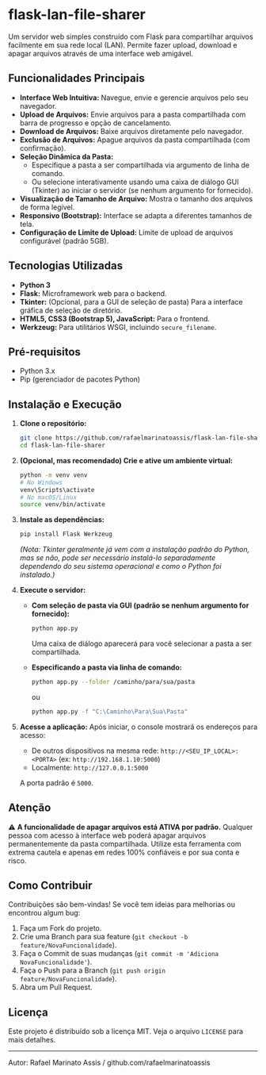 # flask-lan-file-sharer

Um servidor web simples construído com Flask para compartilhar arquivos facilmente em sua rede local (LAN). Permite fazer upload, download e apagar arquivos através de uma interface web amigável.

## Funcionalidades Principais

*   **Interface Web Intuitiva:** Navegue, envie e gerencie arquivos pelo seu navegador.
*   **Upload de Arquivos:** Envie arquivos para a pasta compartilhada com barra de progresso e opção de cancelamento.
*   **Download de Arquivos:** Baixe arquivos diretamente pelo navegador.
*   **Exclusão de Arquivos:** Apague arquivos da pasta compartilhada (com confirmação).
*   **Seleção Dinâmica da Pasta:**
    *   Especifique a pasta a ser compartilhada via argumento de linha de comando.
    *   Ou selecione interativamente usando uma caixa de diálogo GUI (Tkinter) ao iniciar o servidor (se nenhum argumento for fornecido).
*   **Visualização de Tamanho de Arquivo:** Mostra o tamanho dos arquivos de forma legível.
*   **Responsivo (Bootstrap):** Interface se adapta a diferentes tamanhos de tela.
*   **Configuração de Limite de Upload:** Limite de upload de arquivos configurável (padrão 5GB).

## Tecnologias Utilizadas

*   **Python 3**
*   **Flask:** Microframework web para o backend.
*   **Tkinter:** (Opcional, para a GUI de seleção de pasta) Para a interface gráfica de seleção de diretório.
*   **HTML5, CSS3 (Bootstrap 5), JavaScript:** Para o frontend.
*   **Werkzeug:** Para utilitários WSGI, incluindo `secure_filename`.

## Pré-requisitos

*   Python 3.x
*   Pip (gerenciador de pacotes Python)

## Instalação e Execução

1.  **Clone o repositório:**
    ```bash
    git clone https://github.com/rafaelmarinatoassis/flask-lan-file-sharer.git
    cd flask-lan-file-sharer
    ```

2.  **(Opcional, mas recomendado) Crie e ative um ambiente virtual:**
    ```bash
    python -m venv venv
    # No Windows
    venv\Scripts\activate
    # No macOS/Linux
    source venv/bin/activate
    ```

3.  **Instale as dependências:**
    ```bash
    pip install Flask Werkzeug
    ```
    *(Nota: Tkinter geralmente já vem com a instalação padrão do Python, mas se não, pode ser necessário instalá-lo separadamente dependendo do seu sistema operacional e como o Python foi instalado.)*

4.  **Execute o servidor:**

    *   **Com seleção de pasta via GUI (padrão se nenhum argumento for fornecido):**
        ```bash
        python app.py
        ```
        Uma caixa de diálogo aparecerá para você selecionar a pasta a ser compartilhada.

    *   **Especificando a pasta via linha de comando:**
        ```bash
        python app.py --folder /caminho/para/sua/pasta
        ```
        ou
        ```bash
        python app.py -f "C:\Caminho\Para\Sua\Pasta"
        ```

5.  **Acesse a aplicação:**
    Após iniciar, o console mostrará os endereços para acesso:
    *   De outros dispositivos na mesma rede: `http://<SEU_IP_LOCAL>:<PORTA>` (ex: `http://192.168.1.10:5000`)
    *   Localmente: `http://127.0.0.1:5000`

    A porta padrão é `5000`.

## Atenção

⚠️ **A funcionalidade de apagar arquivos está ATIVA por padrão.** Qualquer pessoa com acesso à interface web poderá apagar arquivos permanentemente da pasta compartilhada. Utilize esta ferramenta com extrema cautela e apenas em redes 100% confiáveis e por sua conta e risco.

## Como Contribuir

Contribuições são bem-vindas! Se você tem ideias para melhorias ou encontrou algum bug:

1.  Faça um Fork do projeto.
2.  Crie uma Branch para sua feature (`git checkout -b feature/NovaFuncionalidade`).
3.  Faça o Commit de suas mudanças (`git commit -m 'Adiciona NovaFuncionalidade'`).
4.  Faça o Push para a Branch (`git push origin feature/NovaFuncionalidade`).
5.  Abra um Pull Request.

## Licença
Este projeto é distribuído sob a licença MIT. Veja o arquivo `LICENSE` para mais detalhes.

---

Autor: Rafael Marinato Assis / github.com/rafaelmarinatoassis
